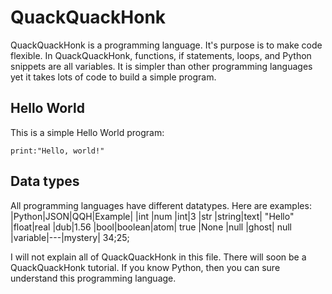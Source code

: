 # QuackQuackHonk
QuackQuackHonk is a programming language. It's purpose is to make code flexible. In QuackQuackHonk, functions, if statements, loops, and Python snippets are all variables. It is simpler than other programming languages yet it takes lots of code to build a simple program.
## Hello World
This is a simple Hello World program:
```
print:"Hello, world!"
```
## Data types
All programming languages have different datatypes. Here are examples:<a/>
|Python|JSON|QQH|Example|<a/>
|int   |num |int|3<a/>
|str |string|text| "Hello"<a/>
|float|real |dub|1.56<a/>
|bool|boolean|atom| true<a/>
|None  |null |ghost| null<a/>
|variable|---|mystery| 34;25;<a/>

I will not explain all of QuackQuackHonk in this file. There will soon be a QuackQuackHonk tutorial. If you know Python, then you can sure understand this programming language.
